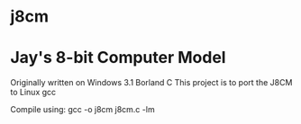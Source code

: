 # j8cm
# Jay's 8-bit Computer Model
Originally written on Windows 3.1 Borland C
This project is to port the J8CM to Linux gcc

Compile using:  gcc -o j8cm j8cm.c -lm
